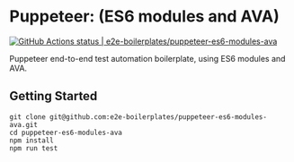 # Puppeteer: (ES6 modules and AVA)
[![GitHub Actions status | e2e-boilerplates/puppeteer-es6-modules-ava](https://github.com/e2e-boilerplates/puppeteer-es6-modules-ava/workflows/puppeteer-es6-modules-ava/badge.svg)](https://github.com/e2e-boilerplates/puppeteer-es6-modules-ava/actions?workflow=puppeteer-es6-modules-ava)

Puppeteer end-to-end test automation boilerplate, using ES6 modules and AVA.

## Getting Started

    git clone git@github.com:e2e-boilerplates/puppeteer-es6-modules-ava.git
    cd puppeteer-es6-modules-ava
    npm install
    npm run test
